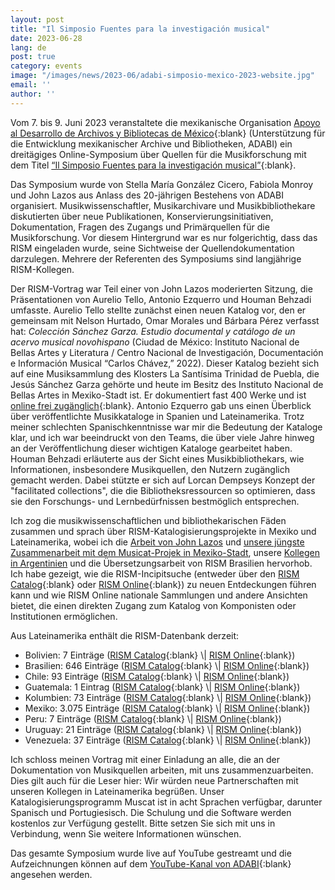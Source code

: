 ```yaml
---
layout: post
title: "Il Simposio Fuentes para la investigación musical"
date: 2023-06-28
lang: de
post: true
category: events
image: "/images/news/2023-06/adabi-simposio-mexico-2023-website.jpg"
email: ''
author: ''
---
```


Vom 7. bis 9. Juni 2023 veranstaltete die mexikanische Organisation [Apoyo al Desarrollo de Archivos y Bibliotecas de México](https://adabi.pages.fahho.mx/){:blank}  (Unterstützung für die Entwicklung mexikanischer Archive und Bibliotheken, ADABI) ein dreitägiges Online-Symposium über Quellen für die Musikforschung mit dem Titel [“Il Simposio Fuentes para la investigación musical”](https://adabi.pages.fahho.mx/ii-simposio-fuentes-para-la-investigacion-musical/#gsc.tab=0){:blank}.  

Das Symposium wurde von Stella María González Cicero, Fabiola Monroy und John Lazos aus Anlass des 20-jährigen Bestehens von ADABI organisiert. Musikwissenschaftler, Musikarchivare und Musikbibliothekare diskutierten über neue Publikationen, Konservierungsinitiativen, Dokumentation, Fragen des Zugangs und Primärquellen für die Musikforschung. Vor diesem Hintergrund war es nur folgerichtig, dass das RISM eingeladen wurde, seine Sichtweise der Quellendokumentation darzulegen. Mehrere der Referenten des Symposiums sind langjährige RISM-Kollegen.  

Der RISM-Vortrag war Teil einer von John Lazos moderierten Sitzung, die Präsentationen von Aurelio Tello, Antonio Ezquerro und Houman Behzadi umfasste. Aurelio Tello stellte zunächst einen neuen Katalog vor, den er gemeinsam mit Nelson Hurtado, Omar Morales und Bárbara Pérez verfasst hat: _Colección Sánchez Garza. Estudio documental y catálogo de un acervo musical novohispano_ (Ciudad de México: Instituto Nacional de Bellas Artes y Literatura / Centro Nacional de Investigación, Documentación e Información Musical “Carlos Chávez,” 2022). Dieser Katalog bezieht sich auf eine Musiksammlung des Klosters La Santísima Trinidad de Puebla, die Jesús Sánchez Garza gehörte und heute im Besitz des Instituto Nacional de Bellas Artes in Mexiko-Stadt ist. Er dokumentiert fast 400 Werke und ist [online frei zugänglich](http://hdl.handle.net/11271/2892){:blank}. Antonio Ezquerro gab uns einen Überblick über veröffentlichte Musikkataloge in Spanien und Lateinamerika. Trotz meiner schlechten Spanischkenntnisse war mir die Bedeutung der Kataloge klar, und ich war beeindruckt von den Teams, die über viele Jahre hinweg an der Veröffentlichung dieser wichtigen Kataloge gearbeitet haben. Houman Behzadi erläuterte aus der Sicht eines Musikbibliothekars, wie Informationen, insbesondere Musikquellen, den Nutzern zugänglich gemacht werden. Dabei stützte er sich auf Lorcan Dempseys Konzept der "facilitated collections", die die Bibliotheksressourcen so optimieren, dass sie den Forschungs- und Lernbedürfnissen bestmöglich entsprechen.  

Ich zog die musikwissenschaftlichen und bibliothekarischen Fäden zusammen und sprach über RISM-Katalogisierungsprojekte in Mexiko und Lateinamerika, wobei ich die [Arbeit von John Lazos](/working-groups/mexico/home.html) und [unsere jüngste Zusammenarbeit mit dem Musicat-Projek in Mexiko-Stadt](/publications/rism-lectures/musical-sources-mexico.html), unsere [Kollegen in Argentinien](/events/2019/06/03/taller-de-muscat-en-c%C3%B3rdoba-argentina-muscat.html) und die Übersetzungsarbeit von RISM Brasilien hervorhob. Ich habe gezeigt, wie die RISM-Incipitsuche (entweder über den [RISM Catalog](https://opac.rism.info/metaopac/start.do?View=rism&SearchType=2&Language=en){:blank} oder [RISM Online](https://rism.online/?mode=incipits){:blank})  zu neuen Entdeckungen führen kann und wie RISM Online nationale Sammlungen und andere Ansichten bietet, die einen direkten Zugang zum Katalog von Komponisten oder Institutionen ermöglichen.  

Aus Lateinamerika enthält die RISM-Datenbank derzeit:
- Bolivien: 7 Einträge ([RISM Catalog]( https://opac.rism.info/search?View=rism&siglum=BOL-*){:blank} \| [RISM Online](https://rism.online/?mode=sources&nc=BOL){:blank})    
- Brasilien: 646 Einträge ([RISM Catalog](https://opac.rism.info/search?View=rism&siglum=BR-*){:blank} \| [RISM Online](https://rism.online/?mode=sources&nc=BR){:blank})  
- Chile: 93 Einträge ([RISM Catalog]( https://opac.rism.info/search?View=rism&siglum=RCH-*){:blank} \| [RISM Online](https://rism.online/?mode=sources&nc=RCH){:blank})  
- Guatemala: 1 Eintrag ([RISM Catalog]( https://opac.rism.info/search?View=rism&siglum=GCA-*){:blank} \| [RISM Online](https://rism.online/?mode=sources&nc=GCA){:blank}) 
- Kolumbien: 73 Einträge ([RISM Catalog]( https://opac.rism.info/search?View=rism&siglum=CO-*){:blank} \| [RISM Online](https://rism.online/?mode=sources&nc=CO){:blank})  
 - Mexiko: 3.075 Einträge ([RISM Catalog](https://opac.rism.info/search?View=rism&siglum=MEX-*){:blank} \| [RISM Online](https://rism.online/?mode=sources&nc=MEX){:blank})  
- Peru: 7 Einträge ([RISM Catalog]( https://opac.rism.info/search?View=rism&siglum=PE-*){:blank} \| [RISM Online](https://rism.online/?mode=sources&nc=PE){:blank})  
- Uruguay: 21 Einträge ([RISM Catalog]( https://opac.rism.info/search?View=rism&siglum=ROU-*){:blank} \| [RISM Online](https://rism.online/?mode=sources&nc=ROU){:blank})  
- Venezuela: 37 Einträge ([RISM Catalog]( https://opac.rism.info/search?View=rism&siglum=VE-*){:blank} \| [RISM Online](https://rism.online/?mode=sources&nc=VE){:blank})  

Ich schloss meinen Vortrag mit einer Einladung an alle, die an der Dokumentation von Musikquellen arbeiten, mit uns zusammenzuarbeiten. Dies gilt auch für die Leser hier: Wir würden neue Partnerschaften mit unseren Kollegen in Lateinamerika begrüßen. Unser Katalogisierungsprogramm Muscat ist in acht Sprachen verfügbar, darunter Spanisch und Portugiesisch. Die Schulung und die Software werden kostenlos zur Verfügung gestellt. Bitte setzen Sie sich mit uns in Verbindung, wenn Sie weitere Informationen wünschen.  

Das gesamte Symposium wurde live auf YouTube gestreamt und die Aufzeichnungen können auf dem [YouTube-Kanal von ADABI](https://www.youtube.com/playlist?list=PLsGQ5qURwhQASm7eRPyL-SSbJ5esnIwCX){:blank} angesehen werden.
